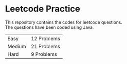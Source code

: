 # Leetcode Practice
This repository contains the codes for leetcode questions. <br>
The questions have been coded using Java. <br>
<table><tr><td>Easy</td><td>12 Problems</td></tr><tr><td>Medium</td><td>21 Problems</td></tr><tr><td>Hard</td><td>9 Problems</td></tr></table>

